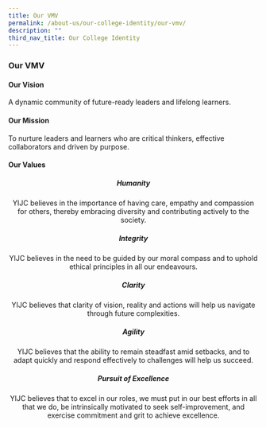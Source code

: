 ```yaml
---
title: Our VMV
permalink: /about-us/our-college-identity/our-vmv/
description: ""
third_nav_title: Our College Identity
---
```

### **Our VMV**
#### **Our Vision**
A dynamic community of future-ready leaders and lifelong learners.

#### **Our Mission**
To nurture leaders and learners who are critical thinkers, effective collaborators and driven by purpose.

#### **Our Values**
<center>
	
##### **Humanity**
YIJC believes in the importance of having care, empathy and compassion for others, thereby embracing diversity and contributing actively to the society.

##### **Integrity**
YIJC believes in the need to be guided by our moral compass and to uphold ethical principles in all our endeavours.

##### **Clarity**
YIJC believes that clarity of vision, reality and actions will help us navigate through future complexities.

##### **Agility**
YIJC believes that the ability to remain steadfast amid setbacks, and to adapt quickly and respond effectively to challenges will help us succeed.

##### **Pursuit of Excellence**
YIJC believes that to excel in our roles, we must put in our best efforts in all that we do, be intrinsically motivated to seek self-improvement, and exercise commitment and grit to achieve excellence.
</center>